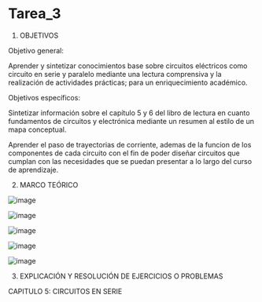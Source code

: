 # Tarea_3

1. OBJETIVOS

Objetivo general:

Aprender y sintetizar conocimientos base sobre circuitos eléctricos como circuito en serie y paralelo mediante una lectura comprensiva y la realización de actividades prácticas; para un enriquecimiento académico.

Objetivos específicos:

Sintetizar información sobre el capítulo 5 y 6 del libro de lectura en cuanto fundamentos de circuitos y electrónica mediante un resumen al estilo de un mapa conceptual.

Aprender el paso de trayectorias de corriente, ademas de la funcion de los componentes de cada circuito con el fin de poder diseñar circuitos que cumplan con las necesidades que se puedan presentar a lo largo del curso de aprendizaje.

2. MARCO TEÓRICO

![image](https://user-images.githubusercontent.com/116674536/205602860-ebae1f23-9bfd-49cd-b2d3-532f15c18235.png)

![image](https://user-images.githubusercontent.com/116674536/205602880-11f3d9a6-337d-47f5-8c70-50c8d7294af3.png)

![image](https://user-images.githubusercontent.com/116674536/205602929-b859345e-3a22-4248-9e9b-edbd366913c3.png)

![image](https://user-images.githubusercontent.com/116674536/205603005-e5973bae-d9e2-42e7-8e90-dc535acb3109.png)

![image](https://user-images.githubusercontent.com/116674536/205603047-56f602eb-cc59-4573-b4ec-8332ade084f8.png)

3. EXPLICACIÓN Y RESOLUCIÓN DE EJERCICIOS O PROBLEMAS

CAPITULO 5: CIRCUITOS EN SERIE


